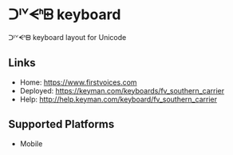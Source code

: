 ᑐᑊᘁᗕᑋᗸ keyboard
======================

ᑐᑊᘁᗕᑋᗸ keyboard layout for Unicode

Links
-----

 * Home:     <https://www.firstvoices.com>
 * Deployed: <https://keyman.com/keyboards/fv_southern_carrier>
 * Help:     <http://help.keyman.com/keyboard/fv_southern_carrier>
 
Supported Platforms
-------------------

 * Mobile
